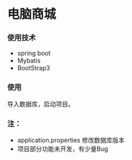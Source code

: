 # 电脑商城

### 使用技术

* spring boot
* Mybatis
* BootStrap3

### 使用

导入数据库，启动项目。

### 注：

* application.properties 修改数据库版本
* 项目部分功能未开发，有少量Bug
